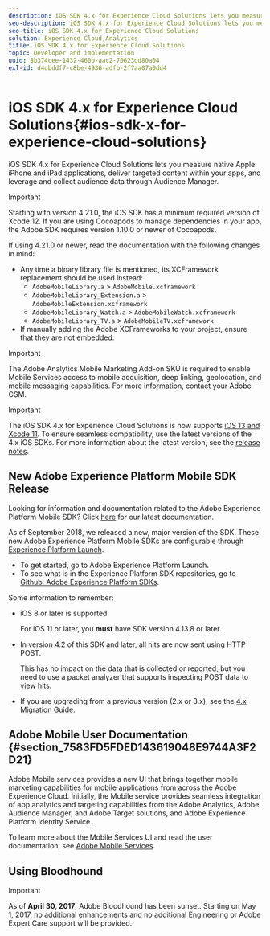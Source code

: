 ```yaml
---
description: iOS SDK 4.x for Experience Cloud Solutions lets you measure native Apple iPhone and iPad applications, deliver targeted content within your apps, and leverage and collect audience data through Audience Manager.
seo-description: iOS SDK 4.x for Experience Cloud Solutions lets you measure native Apple iPhone and iPad applications, deliver targeted content within your apps, and leverage and collect audience data through Audience Manager.
seo-title: iOS SDK 4.x for Experience Cloud Solutions
solution: Experience Cloud,Analytics
title: iOS SDK 4.x for Experience Cloud Solutions
topic: Developer and implementation
uuid: 8b374cee-1432-460b-aac2-70623dd80a04
exl-id: d4dbddf7-c8be-4936-adfb-2f7aa07a0dd4
---
```

# iOS SDK 4.x for Experience Cloud Solutions{#ios-sdk-x-for-experience-cloud-solutions}

iOS SDK 4.x for Experience Cloud Solutions lets you measure native Apple iPhone and iPad applications, deliver targeted content within your apps, and leverage and collect audience data through Audience Manager.

>[!IMPORTANT]
>
>Starting with version 4.21.0, the iOS SDK has a minimum required version of Xcode 12. If you are using Cocoapods to manage dependencies in your app, the Adobe SDK requires version 1.10.0 or newer of Cocoapods.

If using 4.21.0 or newer, read the documentation with the following changes in mind:

* Any time a binary library file is mentioned, its XCFramework replacement should be used instead:
    * `AdobeMobileLibrary.a` > `AdobeMobile.xcframework`
    * `AdobeMobileLibrary_Extension.a` > `AdobeMobileExtension.xcframework`
    * `AdobeMobileLibrary_Watch.a` > `AdobeMobileWatch.xcframework`
    * `AdobeMobileLibrary_TV.a` > `AdobeMobileTV.xcframework`
* If manually adding the Adobe XCFrameworks to your project, ensure that they are not embedded.

>[!IMPORTANT]
>
>The Adobe Analytics Mobile Marketing Add-on SKU is required to enable Mobile Services access to mobile acquisition, deep linking, geolocation, and mobile messaging capabilities. For more information, contact your Adobe CSM.

>[!IMPORTANT]
>
>The iOS SDK 4.x for Experience Cloud Solutions is now supports [iOS 13 and Xcode 11](https://developer.apple.com/ios/). To ensure seamless compatibility, use the latest versions of the 4.x iOS SDKs. For more information about the latest version, see the [release notes](/help/ios/rel-notes.md).

## New Adobe Experience Platform Mobile SDK Release

Looking for information and documentation related to the Adobe Experience Platform Mobile SDK? Click [here](https://aep-sdks.gitbook.io/docs/) for our latest documentation.

As of September 2018, we released a new, major version of the SDK. These new Adobe Experience Platform Mobile SDKs are configurable through [Experience Platform Launch](https://www.adobe.com/experience-platform/launch.html).

* To get started, go to Adobe Experience Platform Launch.
* To see what is in the Experience Platform SDK repositories, go to [Github: Adobe Experience Platform SDKs](https://github.com/Adobe-Marketing-Cloud/acp-sdks).

Some information to remember:

* iOS 8 or later is supported

  For iOS 11 or later, you **must** have SDK version 4.13.8 or later.

* In version 4.2 of this SDK and later, all hits are now sent using HTTP POST.

  This has no impact on the data that is collected or reported, but you need to use a packet analyzer that supports inspecting POST data to view hits.

* If you are upgrading from a previous version (2.x or 3.x), see the [4.x Migration Guide](/help/ios/getting-started/migration-v3.md).

## Adobe Mobile User Documentation {#section_7583FD5FDED143619048E9744A3F2D21}

Adobe Mobile services provides a new UI that brings together mobile marketing capabilities for mobile applications from across the Adobe Experience Cloud. Initially, the Mobile service provides seamless integration of app analytics and targeting capabilities from the Adobe Analytics, Adobe Audience Manager, and Adobe Target solutions, and Adobe Experience Platform Identity Service.

To learn more about the Mobile Services UI and read the user documentation, see [Adobe Mobile Services](/help/using/home.md).

## Using Bloodhound

>[!IMPORTANT]
>
>As of **April 30, 2017**, Adobe Bloodhound has been sunset. Starting on May 1, 2017, no additional enhancements and no additional Engineering or Adobe Expert Care support will be provided.

